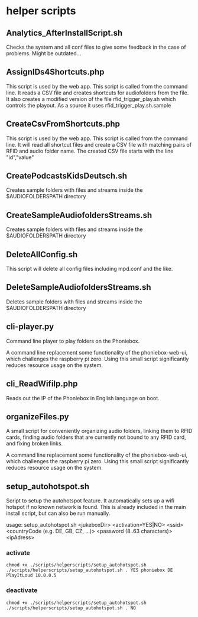 # helper scripts

## Analytics_AfterInstallScript.sh

Checks the system and all conf files to give some feedback in the case of problems.
Might be outdated...

## AssignIDs4Shortcuts.php

This script is used by the web app.
This script is called from the command line.
It reads a CSV file and creates shortcuts for audiofolders from the file.
It also creates a modified version of the file rfid_trigger_play.sh which controls the playout.
As a source it uses rfid_trigger_play.sh.sample

## CreateCsvFromShortcuts.php

This script is used by the web app.
This script is called from the command line.
It will read all shortcut files and create a CSV file with matching pairs
of RFID and audio folder name.
The created CSV file starts with the line
"id","value"

## CreatePodcastsKidsDeutsch.sh

Creates sample folders with files and streams 
inside the $AUDIOFOLDERSPATH directory

## CreateSampleAudiofoldersStreams.sh

Creates sample folders with files and streams 
inside the $AUDIOFOLDERSPATH directory

## DeleteAllConfig.sh

This script will delete all config files 
including mpd.conf and the like.

## DeleteSampleAudiofoldersStreams.sh

Deletes sample folders with files and streams 
inside the $AUDIOFOLDERSPATH directory

## cli-player.py

Command line player to play folders on the Phoniebox.

A command line replacement some functionality of the phoniebox-web-ui, which challenges the raspberry pi zero. 
Using this small script significantly reduces resource usage on the system.

## cli_ReadWifiIp.php

Reads out the IP of the Phoniebox in English language on boot.

## organizeFiles.py

A small script for conveniently organizing audio folders, 
linking them to RFID cards, finding audio folders that are currently 
not bound to any RFID card, and fixing broken links.

A command line replacement some functionality of the phoniebox-web-ui, which challenges the raspberry pi zero. 
Using this small script significantly reduces resource usage on the system.

## setup_autohotspot.sh

Script to setup the autohotspot feature. It automatically sets up a wifi hotspot if no known network is found.
This is already included in the main install script, but can also be run manually.

usage: 
setup_autohotspot.sh \<jukeboxDir\> \<activation=YES|NO\> \<ssid\> \<countryCode (e.g. DE, GB, CZ, ...)\> \<password (8..63 characters)\> \<ipAdress\>

### activate
```
chmod +x ./scripts/helperscripts/setup_autohotspot.sh
./scripts/helperscripts/setup_autohotspot.sh . YES phoniebox DE PlayItLoud 10.0.0.5
```

### deactivate
```
chmod +x ./scripts/helperscripts/setup_autohotspot.sh
./scripts/helperscripts/setup_autohotspot.sh . NO
```
